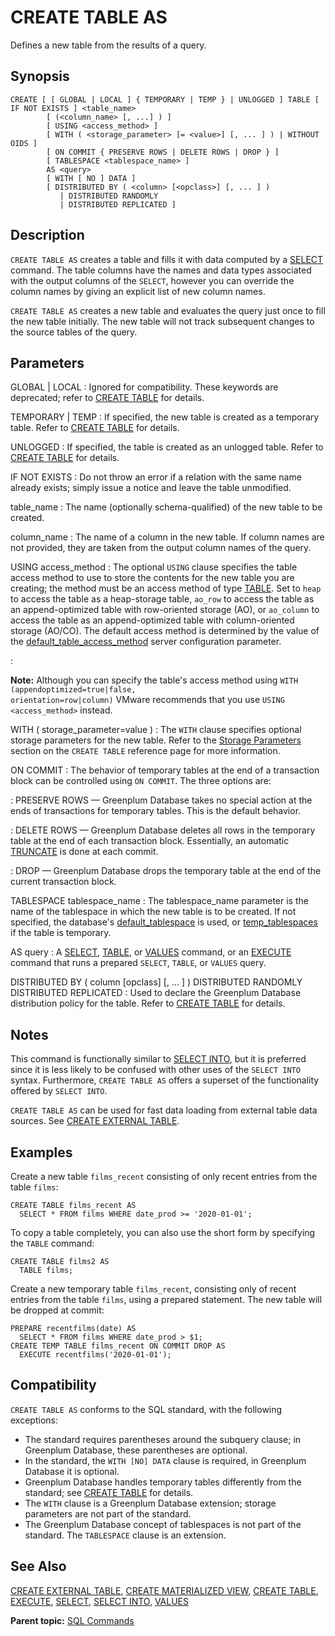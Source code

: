 # CREATE TABLE AS 

Defines a new table from the results of a query.

## Synopsis 

``` {#sql_command_synopsis}
CREATE [ [ GLOBAL | LOCAL ] { TEMPORARY | TEMP } | UNLOGGED ] TABLE [ IF NOT EXISTS ] <table_name>
        [ (<column_name> [, ...] ) ]
        [ USING <access_method> ]
        [ WITH ( <storage_parameter> [= <value>] [, ... ] ) | WITHOUT OIDS ]
        [ ON COMMIT { PRESERVE ROWS | DELETE ROWS | DROP } ]
        [ TABLESPACE <tablespace_name> ]
        AS <query>
        [ WITH [ NO ] DATA ]
        [ DISTRIBUTED BY ( <column> [<opclass>] [, ... ] ) 
           | DISTRIBUTED RANDOMLY
           | DISTRIBUTED REPLICATED ]
```

## Description 

`CREATE TABLE AS` creates a table and fills it with data computed by a [SELECT](SELECT.html) command. The table columns have the names and data types associated with the output columns of the `SELECT`, however you can override the column names by giving an explicit list of new column names.

`CREATE TABLE AS` creates a new table and evaluates the query just once to fill the new table initially. The new table will not track subsequent changes to the source tables of the query.

## Parameters 

GLOBAL \| LOCAL
:   Ignored for compatibility. These keywords are deprecated; refer to [CREATE TABLE](CREATE_TABLE.html) for details.

TEMPORARY \| TEMP
:   If specified, the new table is created as a temporary table. Refer to [CREATE TABLE](CREATE_TABLE.html) for details.

UNLOGGED
:   If specified, the table is created as an unlogged table. Refer to [CREATE TABLE](CREATE_TABLE.html) for details.

IF NOT EXISTS
:   Do not throw an error if a relation with the same name already exists; simply issue a notice and leave the table unmodified.

table\_name
:   The name (optionally schema-qualified) of the new table to be created.

column\_name
:   The name of a column in the new table. If column names are not provided, they are taken from the output column names of the query.

USING access\_method
:   The optional `USING` clause specifies the table access method to use to store the contents for the new table you are creating; the method must be an access method of type [TABLE](SELECT.html#table-command). Set to `heap` to access the table as a heap-storage table, `ao_row` to access the table as an append-optimized table with row-oriented storage (AO), or `ao_column` to access the table as an append-optimized table with column-oriented storage (AO/CO). The default access method is determined by the value of the [default\_table\_access\_method](../config_params/guc-list.html#default_table_access_method) server configuration parameter.

:   <p class="note">
<strong>Note:</strong>
Although you can specify the table's access method using <code>WITH (appendoptimized=true|false, orientation=row|column)</code> VMware recommends that you use <code>USING <access_method></code> instead.
</p>

WITH ( storage\_parameter=value )
:   The `WITH` clause specifies optional storage parameters for the new table. Refer to the [Storage Parameters](CREATE_TABLE.html#storage_parameters) section on the `CREATE TABLE` reference page for more information.

ON COMMIT
:   The behavior of temporary tables at the end of a transaction block can be controlled using `ON COMMIT`. The three options are:

:   PRESERVE ROWS — Greenplum Database takes no special action at the ends of transactions for temporary tables. This is the default behavior.

:   DELETE ROWS — Greenplum Database deletes all rows in the temporary table at the end of each transaction block. Essentially, an automatic [TRUNCATE](TRUNCATE.html) is done at each commit.

:   DROP — Greenplum Database drops the temporary table at the end of the current transaction block.

TABLESPACE tablespace\_name
:   The tablespace\_name parameter is the name of the tablespace in which the new table is to be created. If not specified, the database's [default_tablespace](../config_params/guc-list.html#default_tablespace) is used, or [temp\_tablespaces](../config_params/guc-list.html#temp_tablespaces) if the table is temporary.

AS query
:   A [SELECT](SELECT.html), [TABLE](SELECT.html#table-command), or [VALUES](VALUES.html) command, or an [EXECUTE](EXECUTE.html) command that runs a prepared `SELECT`, `TABLE`, or `VALUES` query.

DISTRIBUTED BY \( column \[opclass\] \[, ... \] \)
DISTRIBUTED RANDOMLY
DISTRIBUTED REPLICATED
:   Used to declare the Greenplum Database distribution policy for the table. Refer to [CREATE TABLE](CREATE_TABLE.html) for details.


## Notes 

This command is functionally similar to [SELECT INTO](SELECT_INTO.html), but it is preferred since it is less likely to be confused with other uses of the `SELECT INTO` syntax. Furthermore, `CREATE TABLE AS` offers a superset of the functionality offered by `SELECT INTO`.

`CREATE TABLE AS` can be used for fast data loading from external table data sources. See [CREATE EXTERNAL TABLE](CREATE_EXTERNAL_TABLE.html).

## Examples 

Create a new table `films_recent` consisting of only recent entries from the table `films`:

```
CREATE TABLE films_recent AS
  SELECT * FROM films WHERE date_prod >= '2020-01-01';
```

To copy a table completely, you can also use the short form by specifying the `TABLE` command:

```
CREATE TABLE films2 AS
  TABLE films;
```

Create a new temporary table `films_recent`, consisting only of recent entries from the table `films`, using a prepared statement. The new table will be dropped at commit:

```
PREPARE recentfilms(date) AS
  SELECT * FROM films WHERE date_prod > $1;
CREATE TEMP TABLE films_recent ON COMMIT DROP AS 
  EXECUTE recentfilms('2020-01-01');
```

## Compatibility 

`CREATE TABLE AS` conforms to the SQL standard, with the following exceptions:

-   The standard requires parentheses around the subquery clause; in Greenplum Database, these parentheses are optional.
-   In the standard, the `WITH [NO] DATA` clause is required, in Greenplum Database it is optional.
-   Greenplum Database handles temporary tables differently from the standard; see [CREATE TABLE](CREATE_TABLE.html) for details.
-   The `WITH` clause is a Greenplum Database extension; storage parameters are not part of the standard.
-   The Greenplum Database concept of tablespaces is not part of the standard. The `TABLESPACE` clause is an extension.

## See Also 

[CREATE EXTERNAL TABLE](CREATE_EXTERNAL_TABLE.html), [CREATE MATERIALIZED VIEW](CREATE_MATERIALIZED_VIEW.html), [CREATE TABLE](CREATE_TABLE.html), [EXECUTE](EXECUTE.html), [SELECT](SELECT.html), [SELECT INTO](SELECT_INTO.html), [VALUES](VALUES.html)

**Parent topic:** [SQL Commands](../sql_commands/sql_ref.html)

